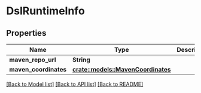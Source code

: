 # DslRuntimeInfo

## Properties

Name | Type | Description | Notes
------------ | ------------- | ------------- | -------------
**maven_repo_url** | **String** |  | 
**maven_coordinates** | [**crate::models::MavenCoordinates**](MavenCoordinates.md) |  | 

[[Back to Model list]](../README.md#documentation-for-models) [[Back to API list]](../README.md#documentation-for-api-endpoints) [[Back to README]](../README.md)


